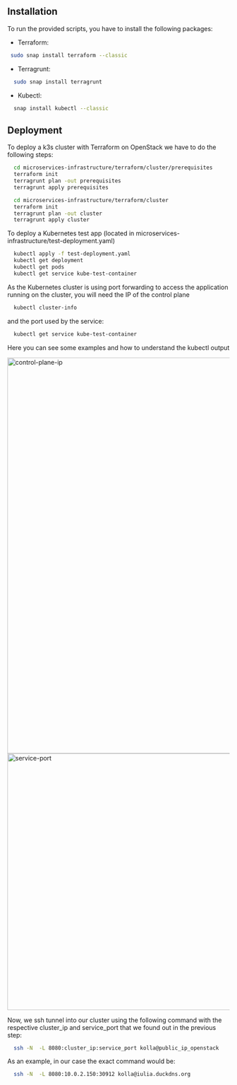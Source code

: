 ## Installation

To run the provided scripts, you have to install the following packages:
- Terraform:
 ```bash
  sudo snap install terraform --classic
```
- Terragrunt: 
```bash
  sudo snap install terragrunt
```
- Kubectl:
```bash
  snap install kubectl --classic
```

## Deployment

To deploy a k3s cluster with Terraform on OpenStack we have to do the following steps:

```bash
  cd microservices-infrastructure/terraform/cluster/prerequisites
  terraform init
  terragrunt plan -out prerequisites
  terragrunt apply prerequisites
```

```bash
  cd microservices-infrastructure/terraform/cluster
  terraform init
  terragrunt plan -out cluster
  terragrunt apply cluster
```

To deploy a Kubernetes test app (located in microservices-infrastructure/test-deployment.yaml) 

```bash
  kubectl apply -f test-deployment.yaml 
  kubectl get deployment
  kubectl get pods
  kubectl get service kube-test-container
```

As the Kubernetes cluster is using port forwarding to access the application running on the cluster, you will need the IP of the control plane 
```bash
  kubectl cluster-info
```
and the port used by the service:
```bash
  kubectl get service kube-test-container
```

Here you can see some examples and how to understand the kubectl output

<img width="896" alt="control-plane-ip" src="https://github.com/Evgeny-Volynsky/microservices-infrastructure/assets/16737171/42b77ad6-fcbc-43b3-abba-b243ae169a32">

<br />

<img width="581" alt="service-port" src="https://github.com/Evgeny-Volynsky/microservices-infrastructure/assets/16737171/05b77f12-5ac6-409f-b2da-a7db3a96f497">

<br/>

Now, we ssh tunnel into our cluster using the following command with the respective cluster_ip and service_port that we found out in the previous step:
```bash
  ssh -N  -L 8080:cluster_ip:service_port kolla@public_ip_openstack
```
As an example, in our case the exact command would be:
```bash
  ssh -N  -L 8080:10.0.2.150:30912 kolla@iulia.duckdns.org 
```



